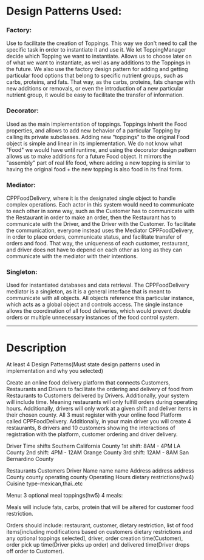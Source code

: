 # Design Patterns Used:
### Factory: 
Use to facilitate the creation of Toppings. This way we don't need to call the specific task in order to 
instantiate it and use it. We let ToppingManager decide which Topping we want to instantiate. Allows us to choose later
on of what we want to instantiate, as well as any additions to the Toppings in the future. We also use the factory
design pattern for adding and getting particular food options that belong to specific nutrient groups, such as carbs, 
proteins, and fats. That way, as the carbs, proteins, fats change with new additions or removals, or even the 
introduction of a new particular nutrient group, it would be easy to facilitate the transfer of information.

### Decorator: 
Used as the main implementation of toppings. Toppings inherit the Food properties, and allows to add new
behavior of a particular Topping by calling its private subclasses. Adding new "toppings" to the original Food object
is simple and linear in its implementation. We do not know what "Food" we would have until runtime, and using the
decorator design pattern allows us to make additions for a future Food object. It mirrors the "assembly" part of real
life food, where adding a new topping is similar to having the original food + the new topping is also food in its
final form.

### Mediator: 
CPPFoodDelivery, where it is the designated single object to handle complex operations. Each actor in this
system would need to communicate to each other in some way, such as the Customer has to communicate with the Restaurant
in order to make an order, then the Restaurant has to communicate with the Driver, and the Driver with the Customer.
To facilitate the communication, everyone instead uses the Mediator CPPFoodDelivery, in order to place orders, 
communicate status, and facilitate transfer of orders and food. That way, the uniqueness of each customer, restaurant,
and driver does not have to depend on each other as long as they can communicate with the mediator with their
intentions.

### Singleton: 
Used for instantiated databases and data retrieval. The CPPFoodDelivery mediator is a singleton, as it is a
general interface that is meant to communicate with all objects. All objects reference this particular instance, which
acts as a global object and controls access. The single instance allows the coordination of all food deliveries, which
would prevent double orders or multiple unnecessary instances of the food control system.



---
# Description
At least 4 Design Patterns(Must state design patterns used in implementation and why you selected)

Create an online food delivery platform that connects Customers, Restaurants and Drivers to
facilitate the ordering and delivery of food from Restaurants to Customers delivered by Drivers.
Additionally, your system will include time. Meaning restaurants will only fulfill orders during operating
hours. Additionally, drivers will only work at a given shift and deliver items in their chosen county.
All 3 must register with your online food Platform called CPPFoodDelivery. Additionally, in your
main driver you will create 4 restaurants, 8 drivers and 10 customers showing the interactions of
registration with the platform, customer ordering and driver delivery.

Driver Time shifts Southern California County
1st shift: 8AM - 4PM LA County
2nd shift: 4PM - 12AM Orange County
3rd shift: 12AM - 8AM San Bernardino County

Restaurants Customers Driver
Name name name
Address address address
County county operating county
Operating Hours dietary restrictions(hw4)
Cuisine type-mexican,thai..etc

Menu:
3 optional meal toppings(hw5)
4 meals:

Meals will include fats, carbs, protein
that will be altered for customer food
restriction.

Orders should include: restaurant, customer, dietary restriction, list of food items[including
modifications based on customers dietary restrictions and any optional toppings selected], driver, order
creation time(Customer), order pick up time(Driver picks up order) and delivered time(Driver drops off
order to Customer).